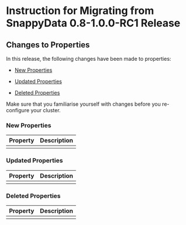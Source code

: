 # Instruction for Migrating from SnappyData 0.8-1.0.0-RC1 Release

## Changes to Properties
In this release, the following changes have been made to properties:

* [New Properties](#new-properties)

* [Updated Properties](#updated-properties)

* [Deleted Properties](#deleted-properties)  
 
Make sure that you familiarise yourself with changes before you re-configure your cluster.

<a id="new-properties"></a>
### New Properties

| Property | Description |
|--------|--------|
|||

<a id="updated-properties"></a>
### Updated Properties

| Property | Description |
|--------|--------|
|||


<a id="deleted-properties"></a>
### Deleted Properties

| Property | Description |
|--------|--------|
|||
